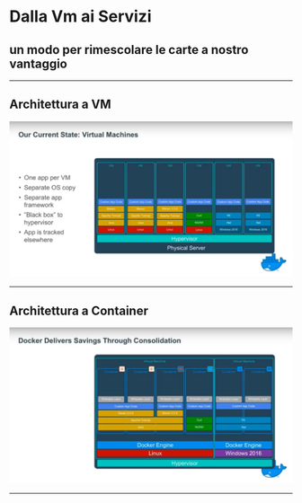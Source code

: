 # Dalla Vm ai Servizi

## un modo per rimescolare le carte a nostro vantaggio

---

## Architettura a VM

![VM Datacenter](04_VM2Servizi/img/VMConsolidation.png)
<!-- .element height="100%" width="100%" -->

---

## Architettura a Container

![Container Datacenter](04_VM2Servizi/img/ContainerConsolidation.png)
<!-- .element height="100%" width="100%" -->

---
